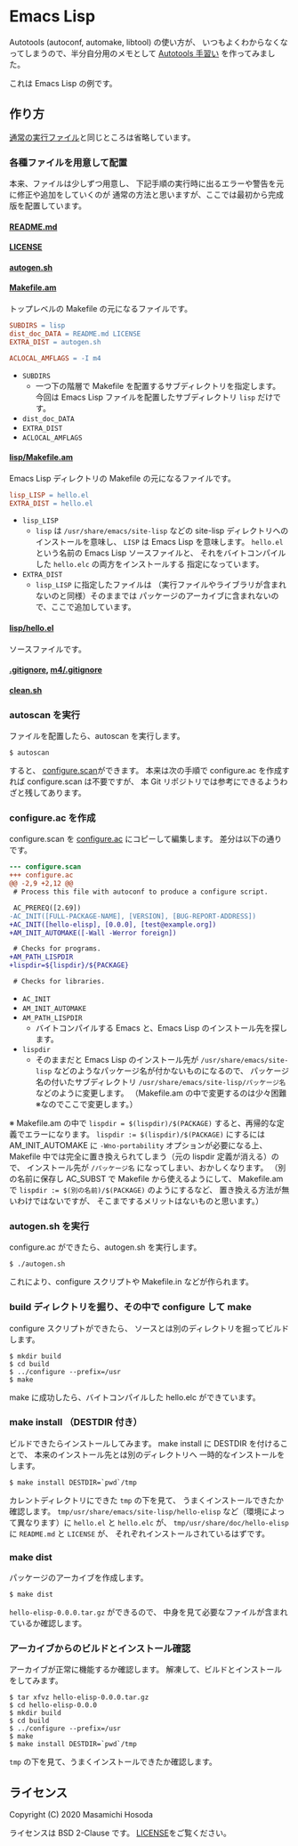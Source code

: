 # Emacs Lisp

Autotools (autoconf, automake, libtool) の使い方が、
いつもよくわからなくなってしまうので、半分自分用のメモとして
[Autotools 手習い](https://github.com/trueroad/autotools-practice)
を作ってみました。

これは Emacs Lisp の例です。

## 作り方

[通常の実行ファイル](../executable-bin/)と同じところは省略しています。

### 各種ファイルを用意して配置

本来、ファイルは少しずつ用意し、
下記手順の実行時に出るエラーや警告を元に修正や追加をしていくのが
通常の方法と思いますが、ここでは最初から完成版を配置しています。

#### [README.md](./README.md)

#### [LICENSE](./LICENSE)

#### [autogen.sh](./autogen.sh)

#### [Makefile.am](./Makefile.am)

トップレベルの Makefile の元になるファイルです。

```Makefile
SUBDIRS = lisp
dist_doc_DATA = README.md LICENSE
EXTRA_DIST = autogen.sh

ACLOCAL_AMFLAGS = -I m4
```

* `SUBDIRS`
    * 一つ下の階層で Makefile を配置するサブディレクトリを指定します。
      今回は Emacs Lisp ファイルを配置したサブディレクトリ `lisp` だけです。
* `dist_doc_DATA`
* `EXTRA_DIST`
* `ACLOCAL_AMFLAGS`

#### [lisp/Makefile.am](./lisp/Makefile.am)

Emacs Lisp ディレクトリの Makefile の元になるファイルです。

```Makefile
lisp_LISP = hello.el
EXTRA_DIST = hello.el
```

* `lisp_LISP`
    * `lisp` は `/usr/share/emacs/site-lisp` などの
       site-lisp ディレクトリへのインストールを意味し、
      `LISP` は Emacs Lisp を意味します。
      `hello.el` という名前の Emacs Lisp ソースファイルと、
      それをバイトコンパイルした `hello.elc` の両方をインストールする
      指定になっています。
* `EXTRA_DIST`
    * `lisp_LISP` に指定したファイルは
      （実行ファイルやライブラリが含まれないのと同様）そのままでは
      パッケージのアーカイブに含まれないので、ここで追加しています。

#### [lisp/hello.el](./lisp/hello.el)

ソースファイルです。

#### [.gitignore](./.gitignore), [m4/.gitignore](./m4/.gitignore)

#### [clean.sh](./clean.sh)

### autoscan を実行

ファイルを配置したら、autoscan を実行します。

```
$ autoscan
```

すると、
[configure.scan](./configure.scan)ができます。
本来は次の手順で configure.ac を作成すれば configure.scan は不要ですが、
本 Git リポジトリでは参考にできるようわざと残してあります。

### configure.ac を作成

configure.scan を
[configure.ac](./configure.ac) にコピーして編集します。
差分は以下の通りです。

```diff
--- configure.scan
+++ configure.ac
@@ -2,9 +2,12 @@
 # Process this file with autoconf to produce a configure script.

 AC_PREREQ([2.69])
-AC_INIT([FULL-PACKAGE-NAME], [VERSION], [BUG-REPORT-ADDRESS])
+AC_INIT([hello-elisp], [0.0.0], [test@example.org])
+AM_INIT_AUTOMAKE([-Wall -Werror foreign])

 # Checks for programs.
+AM_PATH_LISPDIR
+lispdir=${lispdir}/${PACKAGE}

 # Checks for libraries.

```

* `AC_INIT`
* `AM_INIT_AUTOMAKE`
* `AM_PATH_LISPDIR`
    * バイトコンパイルする Emacs と、Emacs Lisp のインストール先を探します。
* `lispdir`
    * そのままだと Emacs Lisp のインストール先が `/usr/share/emacs/site-lisp`
      などのようなパッケージ名が付かないものになるので、
      パッケージ名の付いたサブディレクトリ
      `/usr/share/emacs/site-lisp/パッケージ名` などのように変更します。
      （Makefile.am の中で変更するのは少々困難※なのでここで変更します。）

※ Makefile.am の中で `lispdir = $(lispdir)/$(PACKAGE)`
すると、再帰的な定義でエラーになります。
`lispdir := $(lispdir)/$(PACKAGE)` にするには AM_INIT_AUTOMAKE
に `-Wno-portability` オプションが必要になる上、
Makefile 中では完全に置き換えられてしまう（元の lispdir 定義が消える）ので、
インストール先が `/パッケージ名` になってしまい、おかしくなります。
（別の名前に保存し AC_SUBST で Makefile から使えるようにして、
Makefile.am で `lispdir := $(別の名前)/$(PACKAGE)` のようにするなど、
置き換える方法が無いわけではないですが、
そこまでするメリットはないものと思います。）

### autogen.sh を実行

configure.ac ができたら、autogen.sh を実行します。

```
$ ./autogen.sh
```

これにより、configure スクリプトや Makefile.in などが作られます。

### build ディレクトリを掘り、その中で configure して make

configure スクリプトができたら、
ソースとは別のディレクトリを掘ってビルドします。

```
$ mkdir build
$ cd build
$ ../configure --prefix=/usr
$ make
```

make に成功したら、バイトコンパイルした hello.elc ができています。

### make install （DESTDIR 付き）

ビルドできたらインストールしてみます。
make install に DESTDIR を付けることで、
本来のインストール先とは別のディレクトリへ
一時的なインストールをします。

```
$ make install DESTDIR=`pwd`/tmp
```

カレントディレクトリにできた `tmp` の下を見て、
うまくインストールできたか確認します。
`tmp/usr/share/emacs/site-lisp/hello-elisp`
など（環境によって異なります）に `hello.el` と `hello.elc` が、
`tmp/usr/share/doc/hello-elisp` に `README.md` と `LICENSE` が、
それぞれインストールされているはずです。

### make dist

パッケージのアーカイブを作成します。

```
$ make dist
```

`hello-elisp-0.0.0.tar.gz` ができるので、
中身を見て必要なファイルが含まれているか確認します。

### アーカイブからのビルドとインストール確認

アーカイブが正常に機能するか確認します。
解凍して、ビルドとインストールをしてみます。

```
$ tar xfvz hello-elisp-0.0.0.tar.gz
$ cd hello-elisp-0.0.0
$ mkdir build
$ cd build
$ ../configure --prefix=/usr
$ make
$ make install DESTDIR=`pwd`/tmp
```

`tmp` の下を見て、うまくインストールできたか確認します。

## ライセンス

Copyright (C) 2020 Masamichi Hosoda

ライセンスは BSD 2-Clause です。
[LICENSE](./LICENSE)をご覧ください。
